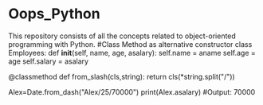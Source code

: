 # Oops_Python
This repository consists of all the concepts related to object-oriented programming with Python.
#Class Method as alternative constructor
class Employees:
    def __init__(self, name, age, asalary):
        self.name = aname
        self.age = age
        self.salary = asalary

@classmethod 
    def from_slash(cls,string):
          return cls(*string.split("/"))

Alex=Date.from_dash("Alex/25/70000")
print(Alex.asalary)
#Output: 70000
